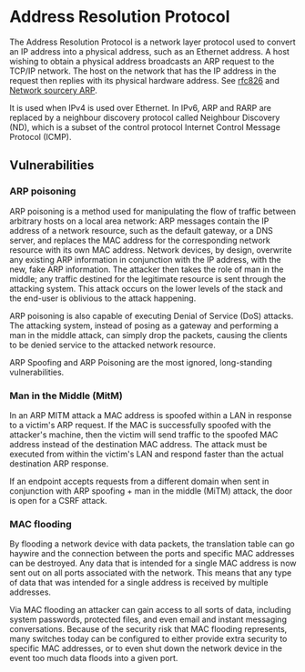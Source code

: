 # Address Resolution Protocol

The Address Resolution Protocol is a network layer protocol used to convert an IP address into a physical address, such as an Ethernet address. A host wishing to obtain a physical address broadcasts an ARP request to the TCP/IP network. The host on the network that has the IP address in the request then replies with its physical hardware address. See [rfc826](https://tools.ietf.org/html/rfc826) and [Network sourcery ARP](http://networksorcery.com/enp/protocol/arp.htm).

It is used when IPv4 is used over Ethernet. In IPv6, ARP and RARP are replaced by a neighbour discovery protocol called Neighbour Discovery (ND), which is a subset of the control protocol Internet Control Message Protocol (ICMP).

## Vulnerabilities

### ARP poisoning

ARP poisoning is a method used for manipulating the flow of traffic between arbitrary hosts on a local area network: ARP messages contain the IP address of a network resource, such as the default gateway, or a DNS server, and replaces the MAC address for the corresponding network resource with its own MAC address. Network devices, by design, overwrite any existing ARP information in conjunction with the IP address, with the new, fake ARP information. The attacker then takes the role of man in the middle; any traffic destined for the legitimate resource is sent through the attacking system. This attack occurs on the lower levels of the stack and the end-user is oblivious to the attack happening.

ARP poisoning is also capable of executing Denial of Service (DoS) attacks. The attacking system, instead of posing as a gateway and performing a man in the middle attack, can simply drop the packets, causing the clients to be denied service to the attacked network resource.

ARP Spoofing and ARP Poisoning are the most ignored, long-standing vulnerabilities.

### Man in the Middle (MitM)

In an ARP MITM attack a MAC address is spoofed within a LAN in response to a victim's ARP request. If the MAC is successfully spoofed with the attacker's machine, then the victim will send traffic to the spoofed MAC address instead of the destination MAC address. The attack must be executed from within the victim's LAN and respond faster than the actual destination ARP response.

If an endpoint accepts requests from a different domain when sent in conjunction with ARP spoofing + man in the middle (MiTM) attack, the door is open for a CSRF attack.

### MAC flooding

By flooding a network device with data packets, the translation table can go haywire and the connection between the ports and specific MAC addresses can be destroyed. Any data that is intended for a single MAC address is now sent out on all ports associated with the network. This means that any type of data that was intended for a single address is received by multiple addresses.

Via MAC flooding an attacker can gain access to all sorts of data, including system passwords, protected files, and even email and instant messaging conversations. Because of the security risk that MAC flooding represents, many switches today can be configured to either provide extra security to specific MAC addresses, or to even shut down the network device in the event too much data floods into a given port.


